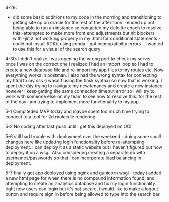 4-29:
- did some basic additions to my code in the morning and transitioning to getting site up on oracle for the rest of the afternoon. 
-ended up not being able to run an instance so contacted my deloitte coach to resolve this
-attempted to make more front end adjustments but hit blockers with 
    -jinj2 not working properly in my .html for conditional statements 
    -could not install RDKit using conda - got incmopatibilty errors - I wanted to use this for a visual of the search query 

4-30:
I didn't realize I was opening the wrong port to check my server -- once I was on the correct one I realized I had an import loop so I had to create a new database file and re-import my app files to my routes etc. Now everything works in postman. I also had the wrong syntax for connecting my html to my css (i wasn't using the flask syntax) so now that is working. I spent the day trying to navigate my new tenancy and create a new instance however i keep getting the same connection timeout error so i will try to work with someone else on my team to see how to resolve this. for the rest of the day i am trying to implement more functionality to my app. 

5-1
Complteded MVP today and maybe spent too much time trying to connect to a tool for 2d molecule rendering. 

5-2
No coding after last push until  I get this deployed on OCI

5-6 still had trouble with deployment over the weekend - doing some small changes here like updating login functionality before re-attempting deployment. I can deploy it as a static website but i haven't figured out how to deploy it on a wsgi. Also considering creating a separate db with usernames/passwords so that i can incorporate load balancing in deployment. 

5-7 finally got app deployed using nginx and gunicorn wsgi - today i added a new html page for when there is no compound information found, and attempting to create an analytics database and fix my login functionality. right now users can login but it's not secure, i would like to make a logout button and require sign in before being allowed to type into the search bar. 